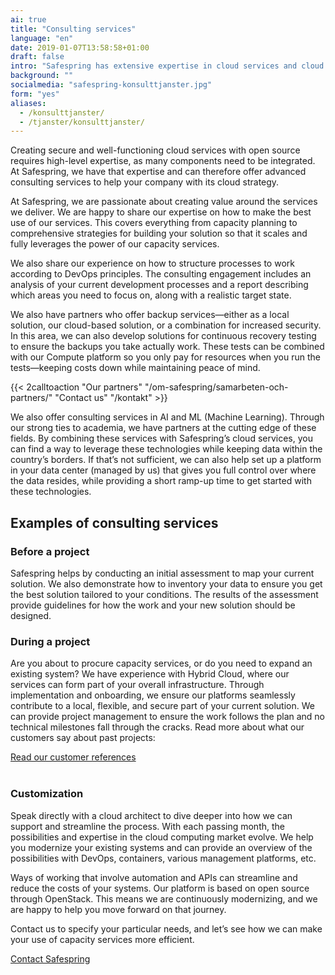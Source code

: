 ```yaml
---
ai: true
title: "Consulting services"
language: "en"
date: 2019-01-07T13:58:58+01:00
draft: false
intro: "Safespring has extensive expertise in cloud services and cloud applications. We also have a network of partners who can help you get started."
background: ""
socialmedia: "safespring-konsulttjanster.jpg"
form: "yes"
aliases:
  - /konsulttjanster/
  - /tjanster/konsulttjanster/
---
```


<div class="ingress"><p>Creating secure and well-functioning cloud services with open source requires high-level expertise, as many components need to be integrated. At Safespring, we have that expertise and can therefore offer advanced consulting services to help your company with its cloud strategy.</p></div>

At Safespring, we are passionate about creating value around the services we deliver. We are happy to share our expertise on how to make the best use of our services. This covers everything from capacity planning to comprehensive strategies for building your solution so that it scales and fully leverages the power of our capacity services.

We also share our experience on how to structure processes to work according to DevOps principles. The consulting engagement includes an analysis of your current development processes and a report describing which areas you need to focus on, along with a realistic target state.

We also have partners who offer backup services—either as a local solution, our cloud-based solution, or a combination for increased security. In this area, we can also develop solutions for continuous recovery testing to ensure the backups you take actually work. These tests can be combined with our Compute platform so you only pay for resources when you run the tests—keeping costs down while maintaining peace of mind.

{{< 2calltoaction "Our partners" "/om-safespring/samarbeten-och-partners/" "Contact us" "/kontakt" >}}

We also offer consulting services in AI and ML (Machine Learning). Through our strong ties to academia, we have partners at the cutting edge of these fields. By combining these services with Safespring’s cloud services, you can find a way to leverage these technologies while keeping data within the country’s borders. If that’s not sufficient, we can also help set up a platform in your data center (managed by us) that gives you full control over where the data resides, while providing a short ramp-up time to get started with these technologies.

## Examples of consulting services

### Before a project

Safespring helps by conducting an initial assessment to map your current solution. We also demonstrate how to inventory your data to ensure you get the best solution tailored to your conditions. The results of the assessment provide guidelines for how the work and your new solution should be designed.

### During a project

Are you about to procure capacity services, or do you need to expand an existing system? We have experience with Hybrid Cloud, where our services can form part of your overall infrastructure. Through implementation and onboarding, we ensure our platforms seamlessly contribute to a local, flexible, and secure part of your current solution. We can provide project management to ensure the work follows the plan and no technical milestones fall through the cracks. Read more about what our customers say about past projects:

<a href="/referenser" id="text-button">Read our customer references</a></br></br>

### Customization

Speak directly with a cloud architect to dive deeper into how we can support and streamline the process. With each passing month, the possibilities and expertise in the cloud computing market evolve. We help you modernize your existing systems and can provide an overview of the possibilities with DevOps, containers, various management platforms, etc.

Ways of working that involve automation and APIs can streamline and reduce the costs of your systems. Our platform is based on open source through OpenStack. This means we are continuously modernizing, and we are happy to help you move forward on that journey.

Contact us to specify your particular needs, and let’s see how we can make your use of capacity services more efficient.

<a href="/kontakt" id="text-button">Contact Safespring</a>
